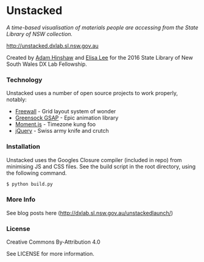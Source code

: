 # Unstacked

*A time-based visualisation of materials people are accessing from the State Library of NSW collection.*

http://unstacked.dxlab.sl.nsw.gov.au

Created by [Adam Hinshaw](http://adamhinshaw.com) and [Elisa Lee](http://elisalee.net) for the 2016 State Library of New South Wales DX Lab Fellowship.

### Technology

Unstacked uses a number of open source projects to work properly, notably:

* [Freewall](https://github.com/kombai/freewall) - Grid layout system of wonder
* [Greensock GSAP](https://greensock.com/) - Epic animation library
* [Moment.js](https://momentjs.com) - Timezone kung foo
* [jQuery](https://jquery.com/) - Swiss army knife and crutch


### Installation

Unstacked uses the Googles Closure compiler (included in repo) from minimising JS and CSS files.
See the build script in the root directory, using the following command.
```sh
$ python build.py
```

### More Info
See blog posts here (http://dxlab.sl.nsw.gov.au/unstackedlaunch/)

### License

Creative Commons By-Attribution 4.0

See LICENSE for more information.

